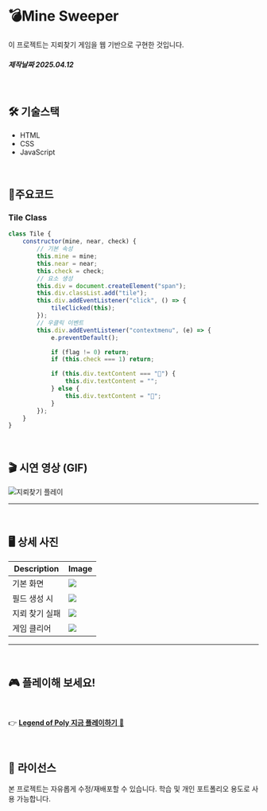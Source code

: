 # 💣Mine Sweeper

이 프로젝트는 지뢰찾기 게임을 웹 기반으로 구현한 것입니다.  

##### 제작날짜 2025.04.12

<br>

## 🛠 기술스택
- HTML
- CSS
- JavaScript

<br>

## 📝주요코드
### Tile Class
```js
class Tile {
    constructor(mine, near, check) {
        // 기본 속성
        this.mine = mine;
        this.near = near;
        this.check = check;
        // 요소 생성
        this.div = document.createElement("span");
        this.div.classList.add("tile");
        this.div.addEventListener("click", () => {
            tileClicked(this);
        });
        // 우클릭 이벤트
        this.div.addEventListener("contextmenu", (e) => {
            e.preventDefault();

            if (flag != 0) return;
            if (this.check === 1) return;

            if (this.div.textContent === "🚩") {
                this.div.textContent = "";
            } else {
                this.div.textContent = "🚩";
            }
        });
    }
}
```

<br>

## 🎬 시연 영상 (GIF)

![지뢰찾기 플레이](https://github.com/user-attachments/assets/463060a4-5086-47ee-9bc7-4b38c915c7a5)

---

<br>

## 🖥️ 상세 사진
|Description|Image|
|--|--|
|기본 화면|<img src="https://github.com/user-attachments/assets/ab499d14-be7e-4d54-bc92-f1d146220e48">|  
|필드 생성 시|<img src="https://github.com/user-attachments/assets/3c4cc947-4e91-40b4-b8ca-cf15b3d53f4b">|
|지뢰 찾기 실패|<img src="https://github.com/user-attachments/assets/1738d77d-4e45-40f2-b800-8c9fc6426594">|
|게임 클리어|<img src="https://github.com/user-attachments/assets/5563fb65-e96d-49cb-84e1-b019b2e8f1e2">|

---
<br>

## 🎮 플레이해 보세요!
<br>

👉 [**Legend of Poly 지금 플레이하기** 🚀](https://waltdev29.github.io/LegendOfPoly/)

<br>

## 📃 라이선스

본 프로젝트는 자유롭게 수정/재배포할 수 있습니다. 학습 및 개인 포트폴리오 용도로 사용 가능합니다.  

